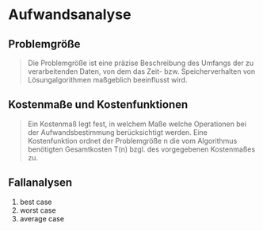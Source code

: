 # Aufwandsanalyse

## Problemgröße

> Die Problemgröße ist eine präzise Beschreibung des Umfangs der zu verarbeitenden Daten, von dem das Zeit- bzw. Speicherverhalten von Lösungalgorithmen maßgeblich beeinflusst wird. 

## Kostenmaße und Kostenfunktionen

> Ein Kostenmaß legt fest, in welchem Maße welche Operationen bei der Aufwandsbestimmung berücksichtigt werden. Eine Kostenfunktion ordnet der Problemgröße n die vom Algorithmus benötigten Gesamtkosten T(n) bzgl. des vorgegebenen Kostenmaßes zu. 

## Fallanalysen

1. best case
2. worst case
3. average case

